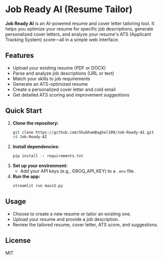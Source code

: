 # Job Ready AI (Resume Tailor)

**Job Ready AI** is an AI-powered resume and cover letter tailoring tool. It helps you optimize your resume for specific job descriptions, generate personalized cover letters, and analyze your resume's ATS (Applicant Tracking System) score—all in a simple web interface.

## Features
- Upload your existing resume (PDF or DOCX)
- Parse and analyze job descriptions (URL or text)
- Match your skills to job requirements
- Generate an ATS-optimized resume
- Create a personalized cover letter and cold email
- Get detailed ATS scoring and improvement suggestions

## Quick Start
1. **Clone the repository:**
   ```sh
   git clone https://github.com/ShubhamBaghel309/Job-Ready-AI.git
   cd Job-Ready-AI
   ```
2. **Install dependencies:**
   ```sh
   pip install -r requirements.txt
   ```
3. **Set up your environment:**
   - Add your API keys (e.g., GROQ_API_KEY) to a `.env` file.
4. **Run the app:**
   ```sh
   streamlit run main2.py
   ```

## Usage
- Choose to create a new resume or tailor an existing one.
- Upload your resume and provide a job description.
- Review the tailored resume, cover letter, ATS score, and suggestions.

## License
MIT
